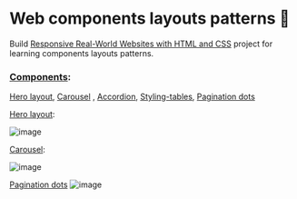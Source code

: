# Web components layouts patterns 🧱

Build [Responsive Real-World Websites with HTML and CSS](https://www.udemy.com/course/design-and-develop-a-killer-website-with-html5-and-css3/learn/lecture/27512178#overview) project for learning components layouts patterns.

### [Components](https://kmohamedalie.github.io/web-components-layouts/):  
[Hero layout](https://hero-layout.netlify.app/), [Carousel](https://carousel-design.netlify.app/) ,  [Accordion](https://accordion-dc.netlify.app/), [Styling-tables](https://styling-tables.netlify.app/), [Pagination dots](https://pagination-dots.netlify.app/)


[Hero layout](https://hero-layout.netlify.app/):

![image](https://github.com/Kmohamedalie/web-components-layouts/assets/63104472/d7899ca6-825b-497f-9548-4dba1ba74c19)


[Carousel](https://carousel-design.netlify.app/):

![image](https://github.com/Kmohamedalie/web-components-layouts/assets/63104472/5303e99c-fd08-4d95-a48c-c53463669dd3)

[Pagination dots](https://pagination-dots.netlify.app/)
![image](https://github.com/Kmohamedalie/web-components-layouts/assets/63104472/46f79180-590c-4bbe-abf4-0fbc042bbda6)

